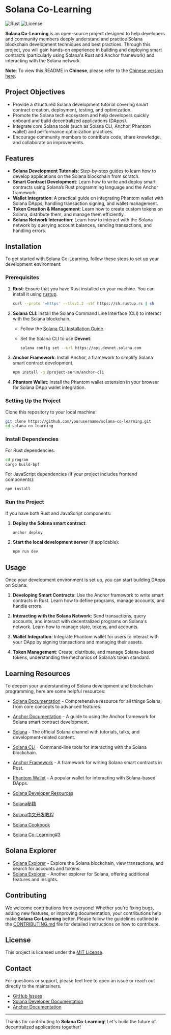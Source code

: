 # Solana Co-Learning

![Rust](https://img.shields.io/badge/Rust-1.75.0-orange?logo=rust)
![License](https://img.shields.io/badge/License-MIT-blue)

**Solana Co-Learning** is an open-source project designed to help developers and community members deeply understand and practice Solana blockchain development techniques and best practices. Through this project, you will gain hands-on experience in building and deploying smart contracts (particularly using Solana's Rust and Anchor framework) and interacting with the Solana network.

**Note**: To view this README in **Chinese**, please refer to the [Chinese version here](./README.zh.md).

## Project Objectives

- Provide a structured Solana development tutorial covering smart contract creation, deployment, testing, and optimization.
- Promote the Solana tech ecosystem and help developers quickly onboard and build decentralized applications (DApps).
- Integrate core Solana tools (such as Solana CLI, Anchor, Phantom wallet) and performance optimization practices.
- Encourage community members to contribute code, share knowledge, and collaborate on improvements.

## Features

- **Solana Development Tutorials**: Step-by-step guides to learn how to develop applications on the Solana blockchain from scratch.
- **Smart Contract Development**: Learn how to write and deploy smart contracts using Solana’s Rust programming language and the Anchor framework.
- **Wallet Integration**: A practical guide on integrating Phantom wallet with Solana DApps, handling transaction signing, and wallet management.
- **Token Creation & Management**: Learn how to create custom tokens on Solana, distribute them, and manage them efficiently.
- **Solana Network Interaction**: Learn how to interact with the Solana network by querying account balances, sending transactions, and handling errors.

## Installation

To get started with Solana Co-Learning, follow these steps to set up your development environment:

### Prerequisites

1. **Rust**: Ensure that you have Rust installed on your machine. You can install it using [rustup](https://www.rust-lang.org/tools/install).

   ```bash
   curl --proto '=https' --tlsv1.2 -sSf https://sh.rustup.rs | sh
   ```

2. **Solana CLI**: Install the Solana Command Line Interface (CLI) to interact with the Solana blockchain.

   - Follow the [Solana CLI Installation Guide](https://docs.solana.com/cli/install-solana-cli-tools).
   - Set the Solana CLI to use **Devnet**:

     ```bash
     solana config set --url https://api.devnet.solana.com
     ```

3. **Anchor Framework**: Install Anchor, a framework to simplify Solana smart contract development.

   ```bash
   npm install -g @project-serum/anchor-cli
   ```

4. **Phantom Wallet**: Install the Phantom wallet extension in your browser for Solana DApp wallet integration.

### Setting Up the Project

Clone this repository to your local machine:

```bash
git clone https://github.com/yourusername/solana-co-learning.git
cd solana-co-learning
```

### Install Dependencies

For Rust dependencies:

```bash
cd program
cargo build-bpf
```

For JavaScript dependencies (if your project includes frontend components):

```bash
npm install
```

### Run the Project

If you have both Rust and JavaScript components:

1. **Deploy the Solana smart contract**:

   ```bash
   anchor deploy
   ```

2. **Start the local development server** (if applicable):

   ```bash
   npm run dev
   ```

## Usage

Once your development environment is set up, you can start building DApps on Solana:

1. **Developing Smart Contracts**: Use the Anchor framework to write smart contracts in Rust. Learn how to define programs, manage accounts, and handle errors.

2. **Interacting with the Solana Network**: Send transactions, query accounts, and interact with decentralized programs on Solana's network. Learn how to manage state, tokens, and accounts.

3. **Wallet Integration**: Integrate Phantom wallet for users to interact with your DApp by signing transactions and managing their assets.

4. **Token Management**: Create, distribute, and manage Solana-based tokens, understanding the mechanics of Solana’s token standard.

## Learning Resources

To deepen your understanding of Solana development and blockchain programming, here are some helpful resources:

- [Solana Documentation](https://docs.solana.com/) - Comprehensive resource for all things Solana, from core concepts to advanced features.
- [Anchor Documentation](https://www.anchor-lang.com/docs/) - A guide to using the Anchor framework for Solana smart contract development.
- [Solana](https://www.youtube.com/@SolanaFndn) - The official Solana channel with tutorials, talks, and development-related content.

- [Solana CLI](https://docs.solana.com/cli) - Command-line tools for interacting with the Solana blockchain.
- [Anchor Framework](https://www.anchor-lang.com/) - A framework for writing Solana smart contracts in Rust.
- [Phantom Wallet](https://www.phantom.app/) - A popular wallet for interacting with Solana-based DApps.
- [Solana Developer Resources](https://github.com/CristinaSolana/solana-developer-resources)
- [Solana秘籍](https://solanacookbook.com/zh/)
- [Solana中文开发教程](https://www.solanazh.com/)
- [Solana Cookbook](https://solana.com/zh/developers/cookbook#contributing)
- [Solana Co-Learning#3](https://github.com/706creators/solana-co-learn?tab=readme-ov-file)

## Solana Explorer

- [Solana Explorer](https://explorer.solana.com/) - Explore the Solana blockchain, view transactions, and search for accounts and tokens.
- [Solana Explorer](https://solscan.io/) - Another explorer for Solana, offering additional features and insights.

## Contributing

We welcome contributions from everyone! Whether you're fixing bugs, adding new features, or improving documentation, your contributions help make **Solana Co-Learning** better. Please follow the guidelines outlined in the [CONTRIBUTING.md](CONTRIBUTING.md) file for detailed instructions on how to contribute.

## License

This project is licensed under the [MIT License](LICENSE).

## Contact

For questions or support, please feel free to open an issue or reach out directly to the maintainers.

- [GitHub Issues](https://github.com/the-job-org/solana-co-learning/issues)
- [Solana Developer Documentation](https://docs.solana.com/)
- [Anchor Documentation](https://www.anchor-lang.com/docs/)

---

Thanks for contributing to **Solana Co-Learning**! Let's build the future of decentralized applications together!
